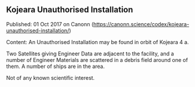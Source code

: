 ## Kojeara Unauthorised Installation

Published: 01 Oct 2017 on Canonn (https://canonn.science/codex/kojeara-unauthorised-installation/)

Content: An Unauthorised Installation may be found in orbit of Kojeara 4 a.

Two Satellites giving Engineer Data are adjacent to the facility, and a number of Engineer Materials are scattered in a debris field around one of them. A number of ships are in the area.

Not of any known scientific interest.
